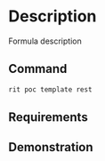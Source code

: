 # Description

Formula description

## Command

```bash
rit poc template rest
```

## Requirements

## Demonstration
